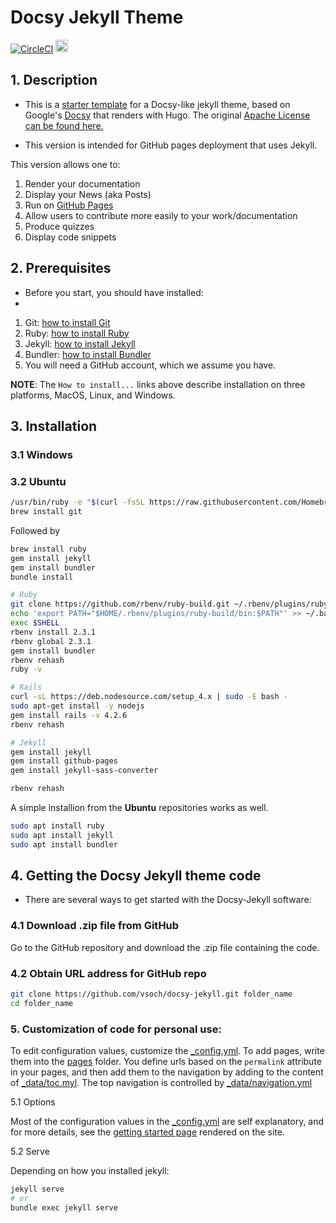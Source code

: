 # Docsy Jekyll Theme


[![CircleCI](https://circleci.com/gh/vsoch/docsy-jekyll/tree/master.svg?style=svg)](https://circleci.com/gh/vsoch/docsy-jekyll/tree/master)
<a href="https://jekyll-themes.com/docsy-jekyll/">
    <img src="https://img.shields.io/badge/featured%20on-JT-red.svg" height="20" alt="Jekyll Themes Shield" >
</a>

## 1. Description

- This is a [starter template](https://vsoch.github.com/docsy-jekyll/) for a Docsy-like jekyll theme, based on Google's [Docsy](https://github.com/google/docsy) that renders with Hugo. The original [Apache License can be found here.](https://github.com/vsoch/docsy-jekyll/blob/master/LICENSE)

- This version is intended for GitHub pages deployment that uses Jekyll. 

This version allows one to:
1. Render your documentation
2. Display your News (aka Posts)
3. Run on [GitHub Pages](https://guides.github.com/features/pages/)
4. Allow users to contribute more easily to your work/documentation
5. Produce quizzes
6. Display code snippets


## 2. Prerequisites  

- Before you start, you should have installed:  
- 
1. Git: [how to install Git](https://git-scm.com/book/en/v2/Getting-Started-Installing-Git)
2. Ruby: [how to install Ruby](https://www.ruby-lang.org/en/documentation/installation/)
3. Jekyll: [how to install Jekyll](https://jekyllrb.com/docs/installation/)
4. Bundler: [how to install Bundler](https://bundler.io/)
5. You will need a GitHub account, which we assume you have.

**NOTE**: The `How to install...` links above describe installation on three platforms, MacOS, Linux, and Windows.


## 3. Installation

### 3.1 Windows

### 3.2 Ubuntu

```bash
/usr/bin/ruby -e "$(curl -fsSL https://raw.githubusercontent.com/Homebrew/install/master/install)"
brew install git
```

Followed by
```bash
brew install ruby
gem install jekyll
gem install bundler
bundle install
```

```bash
# Ruby
git clone https://github.com/rbenv/ruby-build.git ~/.rbenv/plugins/ruby-build
echo 'export PATH="$HOME/.rbenv/plugins/ruby-build/bin:$PATH"' >> ~/.bashrc
exec $SHELL
rbenv install 2.3.1
rbenv global 2.3.1
gem install bundler
rbenv rehash
ruby -v

# Rails
curl -sL https://deb.nodesource.com/setup_4.x | sudo -E bash -
sudo apt-get install -y nodejs
gem install rails -v 4.2.6
rbenv rehash

# Jekyll
gem install jekyll
gem install github-pages
gem install jekyll-sass-converter

rbenv rehash
```

A simple installion from the **Ubuntu** repositories works as well.

```bash
sudo apt install ruby
sudo apt install jekyll
sudo apt install bundler
```


## 4. Getting the Docsy Jekyll theme code

- There are several ways to get started with the Docsy-Jekyll software:

### 4.1 Download .zip file from GitHub

Go to the GitHub repository and download the .zip file containing the code.

### 4.2 Obtain URL address for GitHub repo

```bash
git clone https://github.com/vsoch/docsy-jekyll.git folder_name
cd folder_name
```

### 5. Customization of code for personal use:

To edit configuration values, customize the [_config.yml](https://github.com/vsoch/docsy-jekyll/blob/master/_config.yml).
To add pages, write them into the [pages](https://github.com/vsoch/docsy-jekyll/blob/master/pages) folder. 
You define urls based on the `permalink` attribute in your pages,
and then add them to the navigation by adding to the content of [_data/toc.myl](https://github.com/vsoch/docsy-jekyll/blob/master/_data/toc.yml).
The top navigation is controlled by [_data/navigation.yml](https://github.com/vsoch/docsy-jekyll/blob/master/_data/navigation.yml)

5.1 Options

Most of the configuration values in the [_config.yml](https://github.com/vsoch/docsy-jekyll/blob/master/_config.yml) are self explanatory,
and for more details, see the [getting started page](https://vsoch.github.io/docsy-jekyll/docs/getting-started)
rendered on the site.

5.2 Serve

Depending on how you installed jekyll:

```bash
jekyll serve
# or
bundle exec jekyll serve
```



